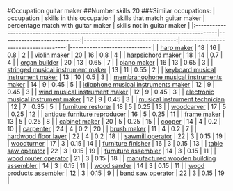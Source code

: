 #Occupation guitar maker
##Number skills 20
###Similar occupations:
| occupation                                                                            |   skills in this occupation |   skills that match guitar maker |   percentage match with guitar maker |   skills not in guitar maker |
|:--------------------------------------------------------------------------------------|----------------------------:|---------------------------------:|-------------------------------------:|-----------------------------:|
| [harp maker](harp_maker.md)                                                           |                          18 |                               16 |                                 0.8  |                            2 |
| [violin maker](violin_maker.md)                                                       |                          20 |                               16 |                                 0.8  |                            4 |
| [harpsichord maker](harpsichord_maker.md)                                             |                          18 |                               14 |                                 0.7  |                            4 |
| [organ builder](organ_builder.md)                                                     |                          20 |                               13 |                                 0.65 |                            7 |
| [piano maker](piano_maker.md)                                                         |                          16 |                               13 |                                 0.65 |                            3 |
| [stringed musical instrument maker](stringed_musical_instrument_maker.md)             |                          13 |                               11 |                                 0.55 |                            2 |
| [keyboard musical instrument maker](keyboard_musical_instrument_maker.md)             |                          13 |                               10 |                                 0.5  |                            3 |
| [membranophone musical instruments maker](membranophone_musical_instruments_maker.md) |                          14 |                                9 |                                 0.45 |                            5 |
| [idiophone musical instruments maker](idiophone_musical_instruments_maker.md)         |                          12 |                                9 |                                 0.45 |                            3 |
| [wind musical instrument maker](wind_musical_instrument_maker.md)                     |                          12 |                                9 |                                 0.45 |                            3 |
| [electronic musical instrument maker](electronic_musical_instrument_maker.md)         |                          12 |                                9 |                                 0.45 |                            3 |
| [musical instrument technician](musical_instrument_technician.md)                     |                          12 |                                7 |                                 0.35 |                            5 |
| [furniture restorer](furniture_restorer.md)                                           |                          18 |                                5 |                                 0.25 |                           13 |
| [woodcarver](woodcarver.md)                                                           |                          17 |                                5 |                                 0.25 |                           12 |
| [antique furniture reproducer](antique_furniture_reproducer.md)                       |                          16 |                                5 |                                 0.25 |                           11 |
| [frame maker](frame_maker.md)                                                         |                          13 |                                5 |                                 0.25 |                            8 |
| [cabinet maker](cabinet_maker.md)                                                     |                          20 |                                5 |                                 0.25 |                           15 |
| [cooper](cooper.md)                                                                   |                          14 |                                4 |                                 0.2  |                           10 |
| [carpenter](carpenter.md)                                                             |                          24 |                                4 |                                 0.2  |                           20 |
| [brush maker](brush_maker.md)                                                         |                          11 |                                4 |                                 0.2  |                            7 |
| [hardwood floor layer](hardwood_floor_layer.md)                                       |                          22 |                                4 |                                 0.2  |                           18 |
| [sawmill operator](sawmill_operator.md)                                               |                          22 |                                3 |                                 0.15 |                           19 |
| [woodturner](woodturner.md)                                                           |                          17 |                                3 |                                 0.15 |                           14 |
| [furniture finisher](furniture_finisher.md)                                           |                          16 |                                3 |                                 0.15 |                           13 |
| [table saw operator](table_saw_operator.md)                                           |                          22 |                                3 |                                 0.15 |                           19 |
| [furniture assembler](furniture_assembler.md)                                         |                          14 |                                3 |                                 0.15 |                           11 |
| [wood router operator](wood_router_operator.md)                                       |                          21 |                                3 |                                 0.15 |                           18 |
| [manufactured wooden building assembler](manufactured_wooden_building_assembler.md)   |                          14 |                                3 |                                 0.15 |                           11 |
| [wood sander](wood_sander.md)                                                         |                          14 |                                3 |                                 0.15 |                           11 |
| [wood products assembler](wood_products_assembler.md)                                 |                          12 |                                3 |                                 0.15 |                            9 |
| [band saw operator](band_saw_operator.md)                                             |                          22 |                                3 |                                 0.15 |                           19 |
